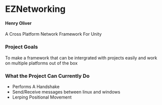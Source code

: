 # EZNetworking
#### Henry Oliver

A Cross Platform Network Framework For Unity

### Project Goals
To make a framework that can be intergrated with projects easily and work on multiple platforms out of the box

### What the Project Can Currently Do
- Performs A Handshake
- Send/Receive messages between linux and windows
- Lerping Positional Movement
